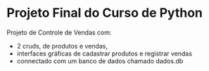 # Projeto Final do Curso de Python
Projeto de Controle de Vendas com:
* 2 cruds, de produtos e vendas,
* interfaces gráficas de cadastrar produtos e registrar vendas
* connectado com um banco de dados chamado dados.db
